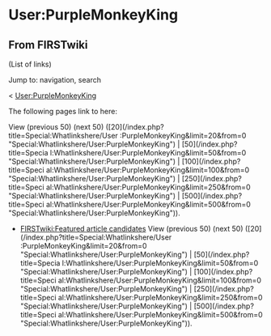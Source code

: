# User:PurpleMonkeyKing

## From FIRSTwiki

(List of links)

Jump to: navigation, search

< [User:PurpleMonkeyKing](/index.php?title=User:PurpleMonkeyKing&redirect=no "User:PurpleMonkeyKing")

The following pages link to here:

View (previous 50) (next 50) ([20](/index.php?title=Special:Whatlinkshere/User
:PurpleMonkeyKing&limit=20&from=0 "Special:Whatlinkshere/User:PurpleMonkeyKing") | [50](/index.php?title=Specia
l:Whatlinkshere/User:PurpleMonkeyKing&limit=50&from=0 "Special:Whatlinkshere/User:PurpleMonkeyKing") | [100](/index.php?title=Speci
al:Whatlinkshere/User:PurpleMonkeyKing&limit=100&from=0 "Special:Whatlinkshere/User:PurpleMonkeyKing") | [250](/index.php?title=Speci
al:Whatlinkshere/User:PurpleMonkeyKing&limit=250&from=0 "Special:Whatlinkshere/User:PurpleMonkeyKing") | [500](/index.php?title=Speci
al:Whatlinkshere/User:PurpleMonkeyKing&limit=500&from=0 "Special:Whatlinkshere/User:PurpleMonkeyKing")).

- [FIRSTwiki:Featured article candidates](FIRSTwiki:Featured_article_candidates "FIRSTwiki:Featured article candidates") View (previous 50) (next 50) ([20](/index.php?title=Special:Whatlinkshere/User
  :PurpleMonkeyKing&limit=20&from=0 "Special:Whatlinkshere/User:PurpleMonkeyKing") | [50](/index.php?title=Specia
  l:Whatlinkshere/User:PurpleMonkeyKing&limit=50&from=0 "Special:Whatlinkshere/User:PurpleMonkeyKing") | [100](/index.php?title=Speci
  al:Whatlinkshere/User:PurpleMonkeyKing&limit=100&from=0 "Special:Whatlinkshere/User:PurpleMonkeyKing") | [250](/index.php?title=Speci
  al:Whatlinkshere/User:PurpleMonkeyKing&limit=250&from=0 "Special:Whatlinkshere/User:PurpleMonkeyKing") | [500](/index.php?title=Speci
  al:Whatlinkshere/User:PurpleMonkeyKing&limit=500&from=0 "Special:Whatlinkshere/User:PurpleMonkeyKing")).
